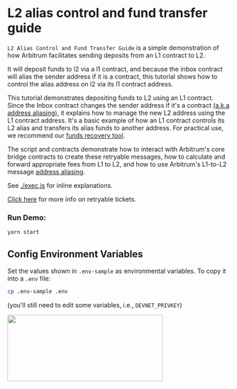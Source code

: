 # L2 alias control and fund transfer guide

`L2 Alias Control and Fund Transfer Guide` is a simple demonstration of how Arbitrum facilitates sending deposits from an L1 contract to L2.

It will deposit funds to l2 via a l1 contract, and because the inbox contract will alias the sender address if it is a contract,
this tutorial shows how to control the alias address on l2 via its l1 contract address.

This tutorial demonstrates depositing funds to L2 using an L1 contract. Since the Inbox contract changes the sender address if it's a contract [(a.k.a address aliasing)](https://docs.arbitrum.io/how-arbitrum-works/arbos/l1-l2-messaging#address-aliasing), it explains how to manage the new L2 address using the L1 contract address. It's a basic example of how an L1 contract controls its L2 alias and transfers its alias funds to another address. For practical use, we recommend our [funds recovery tool]((https://github.com/OffchainLabs/arbitrum-funds-recovery-tool)).

The script and contracts demonstrate how to interact with Arbitrum's core bridge contracts to create these retryable messages, how to calculate and forward appropriate fees from L1 to L2, and how to use Arbitrum's L1-to-L2 message [address aliasing](https://developer.offchainlabs.com/docs/l1_l2_messages#address-aliasing).

See [./exec.js](./scripts/exec.js) for inline explanations.

[Click here](https://developer.offchainlabs.com/docs/l1_l2_messages) for more info on retryable tickets.

### Run Demo:

```
yarn start
```

## Config Environment Variables

Set the values shown in `.env-sample` as environmental variables. To copy it into a `.env` file:

```bash
cp .env-sample .env
```

(you'll still need to edit some variables, i.e., `DEVNET_PRIVKEY`)

<p align="left">
  <img width="350" height="150" src= "../../assets/logo.svg" />
</p>
